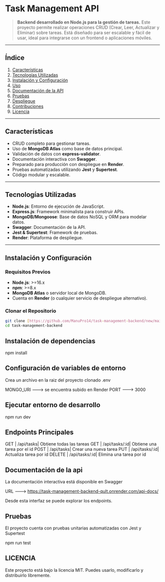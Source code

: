 # Task Management API

> **Backend desarrollado en Node.js para la gestión de tareas.** Este proyecto permite realizar operaciones CRUD (Crear, Leer, Actualizar y Eliminar) sobre tareas. Está diseñado para ser escalable y fácil de usar, ideal para integrarse con un frontend o aplicaciones móviles.

---

## Índice

1. [Características](#características)
2. [Tecnologías Utilizadas](#tecnologías-utilizadas)
3. [Instalación y Configuración](#instalación-y-configuración)
4. [Uso](#uso)
5. [Documentación de la API](#documentación-de-la-api)
6. [Pruebas](#pruebas)
7. [Despliegue](#despliegue)
8. [Contribuciones](#contribuciones)
9. [Licencia](#licencia)

---

## Características

- CRUD completo para gestionar tareas.
- Uso de **MongoDB Atlas** como base de datos principal.
- Validación de datos con **express-validator**.
- Documentación interactiva con **Swagger**.
- Preparado para producción con despliegue en **Render**.
- Pruebas automatizadas utilizando **Jest** y **Supertest**.
- Código modular y escalable.

---

## Tecnologías Utilizadas

- **Node.js**: Entorno de ejecución de JavaScript.
- **Express.js**: Framework minimalista para construir APIs.
- **MongoDB/Mongoose**: Base de datos NoSQL y ORM para modelar datos.
- **Swagger**: Documentación de la API.
- **Jest & Supertest**: Framework de pruebas.
- **Render**: Plataforma de despliegue.

---

## Instalación y Configuración

### Requisitos Previos

- **Node.js**: >=16.x
- **npm**: >=8.x
- **MongoDB Atlas** o servidor local de MongoDB.
- Cuenta en **Render** (o cualquier servicio de despliegue alternativo).

### Clonar el Repositorio

```bash
git clone [https://github.com/ManuPro14/task-management-backend/new/main](https://github.com/ManuPro14/task-management-backend)
cd task-management-backend
```

## Instalación de dependencias
npm install

## Configuración de variables de entorno

Crea un archivo en la raiz del proyecto clonado .env

MONGO_URI ---> se encuentra subido en Render
PORT ---> 3000

## Ejecutar entorno de desarrollo

npm run dev

## Endpoints Principales
GET | /api/tasks| Obtiene todas las tareas
GET | /api/tasks/:id| Obtiene una tarea por el id
POST | /api/tasks| Crear una nueva tarea
PUT | /api/tasks/:id| Actualiza tarea por id
DELETE | /api/tasks/:id| Elimina una tarea por id

## Documentación de la api

La documentación interactiva está disponible en Swagger

URL ---> https://task-management-backend-qult.onrender.com/api-docs/

Desde esta interfaz se puede explorar los endpoints.

## Pruebas

El proyecto cuenta con pruebas unitarias automatizadas con Jest y Supertest

npm run test

## LICENCIA

Este proyecto está bajo la licencia MIT. Puedes usarlo, modificarlo y distribuirlo libremente. 
